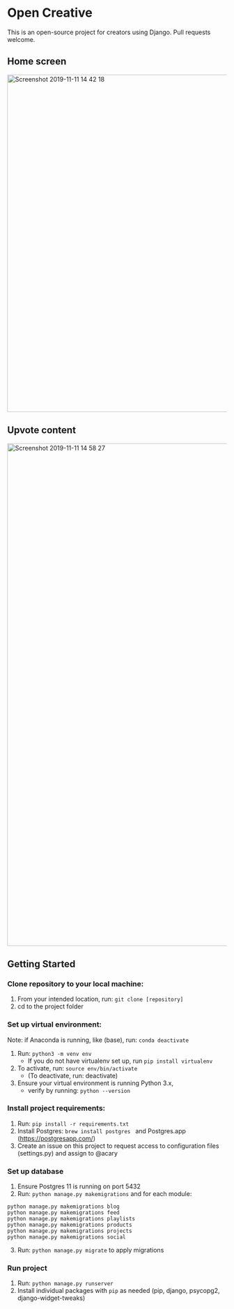 # Open Creative

This is an open-source project for creators using Django. Pull requests welcome.

## Home screen
<img width="774" alt="Screenshot 2019-11-11 14 42 18" src="https://user-images.githubusercontent.com/1522180/68619660-7fda3f80-0491-11ea-9dcc-8de86e5acf93.png">

## Upvote content
<img width="1153" alt="Screenshot 2019-11-11 14 58 27" src="https://user-images.githubusercontent.com/1522180/68620742-c0d35380-0493-11ea-9c95-8637a58dba1f.png">

## Getting Started

### Clone repository to your local machine:
1. From your intended location, run: ```git clone [repository]```
2. cd to the project folder

###  Set up virtual environment:
Note: if Anaconda is running, like (base), run: ``` conda deactivate ```
1. Run: ``` python3 -m venv env ```
    - If you do not have virtualenv set up, run  ```pip install virtualenv ```
2. To activate, run: ```source env/bin/activate```
    - (To deactivate, run: deactivate)
3. Ensure your virtual environment is running Python 3.x,
    - verify by running: ```python --version```

###  Install project requirements:
1. Run: ``` pip install -r requirements.txt ```
2. Install Postgres: ```brew install postgres ``` and Postgres.app (https://postgresapp.com/)
3. Create an issue on this project to request access to configuration files (settings.py) and assign to @acary

### Set up database
1. Ensure Postgres 11 is running on port 5432
2. Run: ``` python manage.py makemigrations ``` and for each module:

```
python manage.py makemigrations blog
python manage.py makemigrations feed
python manage.py makemigrations playlists
python manage.py makemigrations products
python manage.py makemigrations projects
python manage.py makemigrations social
```

3. Run: ``` python manage.py migrate ``` to apply migrations

### Run project
1. Run: ```python manage.py runserver```
2. Install individual packages with `pip` as needed (pip, django, psycopg2, django-widget-tweaks)
